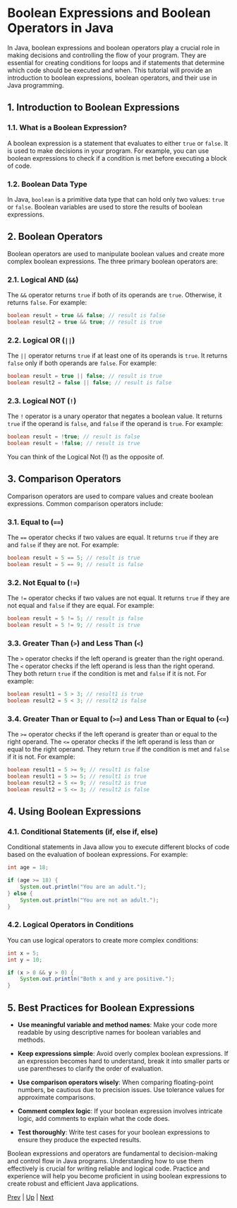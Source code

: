 # Boolean Expressions and Boolean Operators in Java

In Java, boolean expressions and boolean operators play a crucial role in making decisions and controlling the flow of your program. They are essential for creating conditions for loops and if statements that determine which code should be executed and when. This tutorial will provide an introduction to boolean expressions, boolean operators, and their use in Java programming.

## 1. Introduction to Boolean Expressions

### 1.1. What is a Boolean Expression?
A boolean expression is a statement that evaluates to either `true` or `false`. It is used to make decisions in your program. For example, you can use boolean expressions to check if a condition is met before executing a block of code.

### 1.2. Boolean Data Type
In Java, `boolean` is a primitive data type that can hold only two values: `true` or `false`. Boolean variables are used to store the results of boolean expressions.

## 2. Boolean Operators

Boolean operators are used to manipulate boolean values and create more complex boolean expressions. The three primary boolean operators are:

### 2.1. Logical AND (`&&`)
The `&&` operator returns `true` if both of its operands are `true`. Otherwise, it returns `false`. For example:

```java
boolean result = true && false; // result is false
boolean result2 = true && true; // result is true
```

### 2.2. Logical OR (`||`)
The `||` operator returns `true` if at least one of its operands is `true`. It returns `false` only if both operands are `false`. For example:

```java
boolean result = true || false; // result is true
boolean result2 = false || false; // result is false
```

### 2.3. Logical NOT (`!`)
The `!` operator is a unary operator that negates a boolean value. It returns `true` if the operand is `false`, and `false` if the operand is `true`. For example:

```java
boolean result = !true; // result is false
boolean result = !false; // result is true
```
You can think of the Logical Not (!) as the opposite of.

## 3. Comparison Operators

Comparison operators are used to compare values and create boolean expressions. Common comparison operators include:

### 3.1. Equal to (`==`)
The `==` operator checks if two values are equal. It returns `true` if they are and `false` if they are not. For example:

```java
boolean result = 5 == 5; // result is true
boolean result = 5 == 9; // result is false
```

### 3.2. Not Equal to (`!=`)
The `!=` operator checks if two values are not equal. It returns `true` if they are not equal and `false` if they are equal. For example:

```java
boolean result = 5 != 5; // result is false
boolean result = 5 != 9; // result is true
```

### 3.3. Greater Than (`>`) and Less Than (`<`)
The `>` operator checks if the left operand is greater than the right operand. The `<` operator checks if the left operand is less than the right operand. They both return `true` if the condition is met and `false` if it is not. For example:

```java
boolean result1 = 5 > 3; // result1 is true
boolean result2 = 5 < 3; // result2 is false
```

### 3.4. Greater Than or Equal to (`>=`) and Less Than or Equal to (`<=`)
The `>=` operator checks if the left operand is greater than or equal to the right operand. The `<=` operator checks if the left operand is less than or equal to the right operand. They return `true` if the condition is met and `false` if it is not. For example:

```java
boolean result1 = 5 >= 9; // result1 is false
boolean result1 = 5 >= 5; // result1 is true
boolean result2 = 5 <= 9; // result2 is true
boolean result2 = 5 <= 3; // result2 is false
```

## 4. Using Boolean Expressions

### 4.1. Conditional Statements (if, else if, else)
Conditional statements in Java allow you to execute different blocks of code based on the evaluation of boolean expressions. For example:

```java
int age = 18;

if (age >= 18) {
    System.out.println("You are an adult.");
} else {
    System.out.println("You are not an adult.");
}
```

### 4.2. Logical Operators in Conditions
You can use logical operators to create more complex conditions:

```java
int x = 5;
int y = 10;

if (x > 0 && y > 0) {
    System.out.println("Both x and y are positive.");
}
```


## 5. Best Practices for Boolean Expressions

- **Use meaningful variable and method names**: Make your code more readable by using descriptive names for boolean variables and methods.

- **Keep expressions simple**: Avoid overly complex boolean expressions. If an expression becomes hard to understand, break it into smaller parts or use parentheses to clarify the order of evaluation.

- **Use comparison operators wisely**: When comparing floating-point numbers, be cautious due to precision issues. Use tolerance values for approximate comparisons.

- **Comment complex logic**: If your boolean expression involves intricate logic, add comments to explain what the code does.

- **Test thoroughly**: Write test cases for your boolean expressions to ensure they produce the expected results.

Boolean expressions and operators are fundamental to decision-making and control flow in Java programs. Understanding how to use them effectively is crucial for writing reliable and logical code. Practice and experience will help you become proficient in using boolean expressions to create robust and efficient Java applications.

[Prev](part6.md) | [Up](part6.md) | [Next](part6comparingStrings.md)